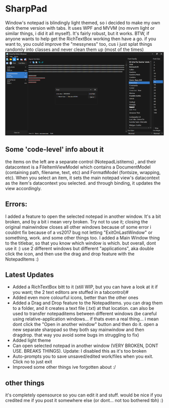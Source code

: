 # SharpPad
Window's notepad is blindingly light themed, so i decided to make my own dark theme version with tabs. It uses WPF and MVVM (no mvvm light or similar things, i did it all myself). It's fairly robust, but it works. 
BTW, if anyone wants to help get the RichTextBox working then have a go. if you want to, you could improve the "messyness" too, cus i just splat things randomly into classes and never clean them up (most of the times)
![](aaa.png)

## Some 'code-level' info about it
the items on the left are a separate control (NotepadListitems) , and their datacontext is a FileItemViewModel which contains a DocumentModel (containing path, filename, text, etc) and FormatModel (fontsize, wrapping, etc). When you select an item, it sets the main notepad view's datacontext as the item's datacontext you selected. and through binding, it updates the view accordingly.

## Errors:
I added a feature to open the selected notepad in another window. It's a bit broken, and by a bit i mean very broken. Try not to use it; closing the original mainwindow closes all other windows because of some error i couldnt fix because of a vs2017 bug not letting "ExitOnLastWindow" or something, work. and some other things too. I added a Main Window thing to the titlebar, so that you know which window is which. but overall, dont use it :) use 2 different windows but different "applications", aka double click the icon, and then use the drag and drop feature with the NotepadItems :)

## Latest Updates
- Added a RichTextBox bitt to it (still WIP, but you can have a look at it if you want; the 2 text editors are stuffed in a tabcontrol)#
- Added even more colourful icons, better than the other ones
- Added a Drag and Drop feature to the Notepaditems. you can drag them to a folder, and it creates a text file (.txt) at that location. can also be used to transfer notepaditems between different windows (be careful using relative-application windows... if thats even a real thing... i mean dont click the "Open in another window" button and then do it. open a new separate sharppad so they both say mainwindow and then dragdrop. that way you avoid some bugs im struggling to fix)
- Added light theme
- Can open selected notepad in another window (VERY BROKEN, DONT USE. BREAKS THINGS). Update: I disabled this as it's too broken 
- Auto-prompts you to save unsaved/edited work/files when you exit. Click no to just exit
- Improved some other things ive forgotten about :/

## other things
it's completely opensource so you can edit it and stuff. would be nice if you credited me if you post it somewhere else (or dont... not too bothered tbh) :)
